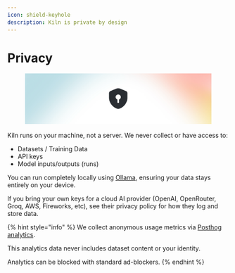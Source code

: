 ```yaml
---
icon: shield-keyhole
description: Kiln is private by design
---
```


# Privacy

<figure><img src="../.gitbook/assets/Privacy.png" alt=""><figcaption></figcaption></figure>

Kiln runs on your machine, not a server. We never collect or have access to:

* Datasets / Training Data
* API keys
* Model inputs/outputs (runs)

You can run completely locally using [Ollama](https://ollama.com), ensuring your data stays entirely on your device.

If you bring your own keys for a cloud AI provider (OpenAI, OpenRouter, Groq, AWS, Fireworks, etc), see their privacy policy for how they log and store data.

{% hint style="info" %}
We collect anonymous usage metrics via [Posthog analytics](https://github.com/PostHog/posthog).

This analytics data never includes dataset content or your identity.

Analytics can be blocked with standard ad-blockers.
{% endhint %}
